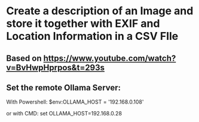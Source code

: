 # Create a description of an Image and store it together with EXIF and Location Information in a CSV FIle

## Based on https://www.youtube.com/watch?v=BvHwpHprpos&t=293s

## Set the remote Ollama Server:
With Powershell:
$env:OLLAMA_HOST = '192.168.0.108'

or with CMD:
set OLLAMA_HOST=192.168.0.28
